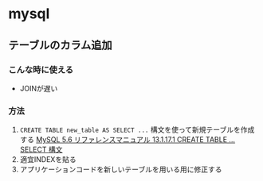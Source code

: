 # mysql

## テーブルのカラム追加
### こんな時に使える
- JOINが遅い

### 方法
1. `CREATE TABLE new_table AS SELECT ...` 構文を使って新規テーブルを作成する
[MySQL 5.6 リファレンスマニュアル 13.1.17.1 CREATE TABLE ... SELECT 構文](https://dev.mysql.com/doc/refman/5.6/ja/create-table-select.html)
2. 適宜INDEXを貼る
3. アプリケーションコードを新しいテーブルを用いる用に修正する


<!--stackedit_data:
eyJoaXN0b3J5IjpbMTQ3MjY3NDQ4OF19
-->